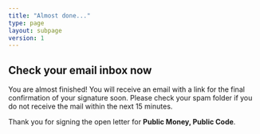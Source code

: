 ```yaml
---
title: "Almost done..."
type: page
layout: subpage
version: 1
---
```


## Check your email inbox now

You are almost finished! You will receive an email with a link for the final confirmation of your signature soon. Please check your spam folder if you do not receive the mail within the next 15 minutes.

Thank you for signing the open letter for **Public Money, Public Code**.

